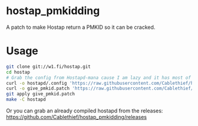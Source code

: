 # hostap_pmkidding
A patch to make Hostap return a PMKID so it can be cracked. 

# Usage

```sh
git clone git://w1.fi/hostap.git
cd hostap
# Grab the config from Hostapd-mana cause I am lazy and it has most of the stuff I want.
curl -o hostapd/.config 'https://raw.githubusercontent.com/Cablethief/hostapd-mana/master/hostapd/.config' 
curl -o give_pmkid.patch 'https://raw.githubusercontent.com/Cablethief/hostap_pmkidding/master/give_pmkid.patch'
git apply give_pmkid.patch
make -C hostapd
```

Or you can grab an already compiled hostapd from the releases:
https://github.com/Cablethief/hostap_pmkidding/releases
